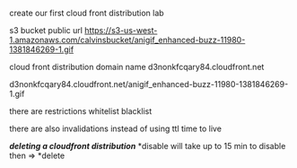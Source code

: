 create our first cloud front distribution lab

s3 bucket public url
https://s3-us-west-1.amazonaws.com/calvinsbucket/anigif_enhanced-buzz-11980-1381846269-1.gif

cloud front distribution domain name
d3nonkfcqary84.cloudfront.net


d3nonkfcqary84.cloudfront.net/anigif_enhanced-buzz-11980-1381846269-1.gif

there are restrictions 
whitelist
blacklist

there are also invalidations
instead of using ttl
time to live

***deleting a cloudfront distribution***
	*disable
		will take up to 15 min to disable then =>
	*delete





